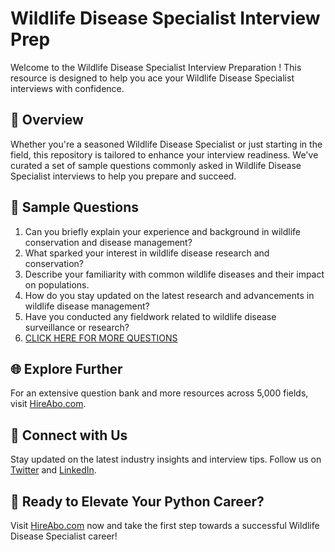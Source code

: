 # Wildlife Disease Specialist Interview Prep

Welcome to the Wildlife Disease Specialist Interview Preparation ! This resource is designed to help you ace your Wildlife Disease Specialist interviews with confidence.

## 🚀 Overview

Whether you're a seasoned Wildlife Disease Specialist or just starting in the field, this repository is tailored to enhance your interview readiness. We've curated a set of sample questions commonly asked in Wildlife Disease Specialist interviews to help you prepare and succeed.

## 📝 Sample Questions

1. Can you briefly explain your experience and background in wildlife conservation and disease management?
2. What sparked your interest in wildlife disease research and conservation?
3. Describe your familiarity with common wildlife diseases and their impact on populations.
4. How do you stay updated on the latest research and advancements in wildlife disease management?
5. Have you conducted any fieldwork related to wildlife disease surveillance or research?
6. [CLICK HERE FOR MORE QUESTIONS](https://hireabo.com/job/10_3_35/Wildlife%20Disease%20Specialist)

## 🌐 Explore Further

For an extensive question bank and more resources across 5,000 fields, visit [HireAbo.com](https://www.hireabo.com).

## 📱 Connect with Us

Stay updated on the latest industry insights and interview tips. Follow us on [Twitter](https://twitter.com/hireabo) and [LinkedIn](https://www.linkedin.com/in/hire-abo-3609972a8/).

## 🚀 Ready to Elevate Your Python Career?

Visit [HireAbo.com](https://www.hireabo.com) now and take the first step towards a successful Wildlife Disease Specialist career!